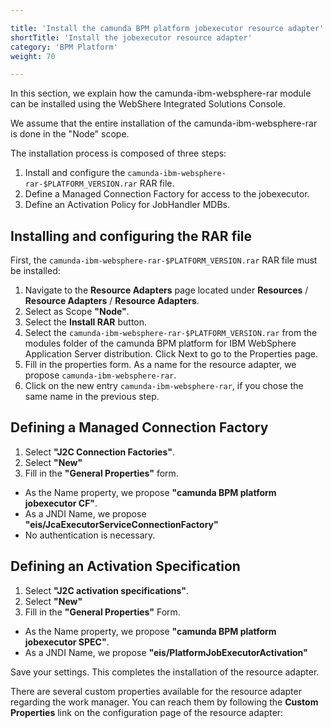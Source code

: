 ```yaml
---

title: 'Install the camunda BPM platform jobexecutor resource adapter'
shortTitle: 'Install the jobexecutor resource adapter'
category: 'BPM Platform'
weight: 70

---
```



In this section, we explain how the camunda-ibm-websphere-rar module can be installed using the WebShere Integrated Solutions Console.

<div class="alert alert-info">
We assume that the entire installation of the camunda-ibm-websphere-rar is done in the "Node" scope.
</div>

The installation process is composed of three steps:

1. Install and configure the <code>camunda-ibm-websphere-rar-$PLATFORM_VERSION.rar</code> RAR file.
2. Define a Managed Connection Factory for access to the jobexecutor.
3. Define an Activation Policy for JobHandler MDBs.


## Installing and configuring the RAR file

First, the <code>camunda-ibm-websphere-rar-$PLATFORM_VERSION.rar</code> RAR file must be installed:

1. Navigate to the **Resource Adapters** page located under **Resources** / **Resource Adapters** / **Resource Adapters**.
2. Select as Scope **"Node"**.
3. Select the **Install RAR** button.
4. Select the <code>camunda-ibm-websphere-rar-$PLATFORM_VERSION.rar</code> from the modules folder of the camunda BPM platform for IBM WebSphere Application Server distribution. Click Next to go to the Properties page.
5. Fill in the properties form. As a name for the resource adapter, we propose <code>camunda-ibm-websphere-rar</code>.
6. Click on the new entry <code>camunda-ibm-websphere-rar</code>, if you chose the same name in the previous step.


## Defining a Managed Connection Factory

1. Select **"J2C Connection Factories"**.
2. Select **"New"**
3. Fill in the **"General Properties"** form.
  * As the Name property, we propose **"camunda BPM platform jobexecutor CF"**.
  * As a JNDI Name, we propose **"eis/JcaExecutorServiceConnectionFactory"**
  * No authentication is necessary.


## Defining an Activation Specification

1. Select **"J2C activation specifications"**.
2. Select **"New"**
3. Fill in the **"General Properties"** Form.
  * As the Name property, we propose **"camunda BPM platform jobexecutor SPEC"**.
  * As a JNDI Name, we propose **"eis/PlatformJobExecutorActivation"**

Save your settings. This completes the installation of the resource adapter.

<div class="alert alert-info">
  There are several custom properties available for the resource adapter regarding the work manager. You can reach them by following the <strong>Custom Properties</strong> link on the configuration page of the resource adapter:

  <a href="ref:asset:/guides/installation-guide/was/assets/img/ra-properties.png" target="_blank">
    <img class="tile" src="ref:asset:/guides/installation-guide/was/assets/img/ra-properties.png" alt=""/>
  </a>
</div>